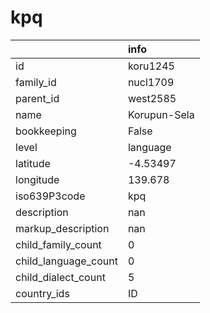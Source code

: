 # kpq
|                      | info         |
|:---------------------|:-------------|
| id                   | koru1245     |
| family_id            | nucl1709     |
| parent_id            | west2585     |
| name                 | Korupun-Sela |
| bookkeeping          | False        |
| level                | language     |
| latitude             | -4.53497     |
| longitude            | 139.678      |
| iso639P3code         | kpq          |
| description          | nan          |
| markup_description   | nan          |
| child_family_count   | 0            |
| child_language_count | 0            |
| child_dialect_count  | 5            |
| country_ids          | ID           |